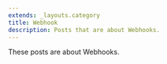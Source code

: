 ```yaml
---
extends: _layouts.category
title: Webhook
description: Posts that are about Webhooks.
---
```


These posts are about Webhooks.
